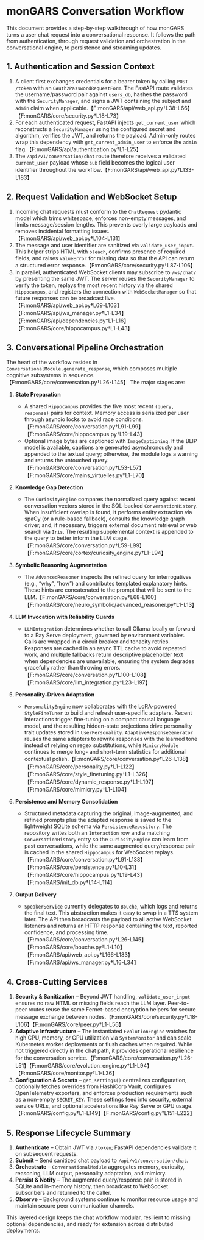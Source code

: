 # monGARS Conversation Workflow

This document provides a step-by-step walkthrough of how monGARS turns a user chat request into a conversational response. It follows the path from authentication, through request validation and orchestration in the conversational engine, to persistence and streaming updates.

## 1. Authentication and Session Context

1. A client first exchanges credentials for a bearer token by calling `POST /token` with an `OAuth2PasswordRequestForm`. The FastAPI route validates the username/password pair against `users_db`, hashes the password with the `SecurityManager`, and signs a JWT containing the subject and `admin` claim when applicable.【F:monGARS/api/web_api.py†L38-L66】【F:monGARS/core/security.py†L18-L73】
2. For each authenticated request, FastAPI injects `get_current_user` which reconstructs a `SecurityManager` using the configured secret and algorithm, verifies the JWT, and returns the payload. Admin-only routes wrap this dependency with `get_current_admin_user` to enforce the `admin` flag.【F:monGARS/api/authentication.py†L1-L25】
3. The `/api/v1/conversation/chat` route therefore receives a validated `current_user` payload whose `sub` field becomes the logical user identifier throughout the workflow.【F:monGARS/api/web_api.py†L133-L183】

## 2. Request Validation and WebSocket Setup

1. Incoming chat requests must conform to the `ChatRequest` pydantic model which trims whitespace, enforces non-empty messages, and limits message/session lengths. This prevents overly large payloads and removes incidental formatting issues.【F:monGARS/api/web_api.py†L104-L131】
2. The message and user identifier are sanitized via `validate_user_input`. This helper strips HTML with `bleach`, confirms presence of required fields, and raises `ValueError` for missing data so that the API can return a structured error response.【F:monGARS/core/security.py†L87-L106】
3. In parallel, authenticated WebSocket clients may subscribe to `/ws/chat/` by presenting the same JWT. The server reuses the `SecurityManager` to verify the token, replays the most recent history via the shared `Hippocampus`, and registers the connection with `WebSocketManager` so that future responses can be broadcast live.【F:monGARS/api/web_api.py†L69-L103】【F:monGARS/api/ws_manager.py†L1-L34】【F:monGARS/api/dependencies.py†L1-L16】【F:monGARS/core/hippocampus.py†L1-L43】

## 3. Conversational Pipeline Orchestration

The heart of the workflow resides in `ConversationalModule.generate_response`, which composes multiple cognitive subsystems in sequence.【F:monGARS/core/conversation.py†L26-L145】  The major stages are:

1. **State Preparation**
   * A shared `Hippocampus` provides the five most recent `(query, response)` pairs for context. Memory access is serialized per user through asyncio locks to avoid race conditions.【F:monGARS/core/conversation.py†L91-L99】【F:monGARS/core/hippocampus.py†L19-L43】
   * Optional image bytes are captioned with `ImageCaptioning`. If the BLIP model is available, captions are generated asynchronously and appended to the textual query; otherwise, the module logs a warning and returns the untouched query.【F:monGARS/core/conversation.py†L53-L57】【F:monGARS/core/mains_virtuelles.py†L1-L70】

2. **Knowledge Gap Detection**
   * The `CuriosityEngine` compares the normalized query against recent conversation vectors stored in the SQL-backed `ConversationHistory`. When insufficient overlap is found, it performs entity extraction via spaCy (or a rule-based fallback), consults the knowledge graph driver, and, if necessary, triggers external document retrieval or web search via `Iris`. The resulting supplemental context is appended to the query to better inform the LLM stage.【F:monGARS/core/conversation.py†L59-L99】【F:monGARS/core/cortex/curiosity_engine.py†L1-L94】

3. **Symbolic Reasoning Augmentation**
   * The `AdvancedReasoner` inspects the refined query for interrogatives (e.g., “why”, “how”) and contributes templated explanatory hints. These hints are concatenated to the prompt that will be sent to the LLM.【F:monGARS/core/conversation.py†L68-L100】【F:monGARS/core/neuro_symbolic/advanced_reasoner.py†L1-L13】

4. **LLM Invocation with Reliability Guards**
   * `LLMIntegration` determines whether to call Ollama locally or forward to a Ray Serve deployment, governed by environment variables. Calls are wrapped in a circuit breaker and tenacity retries. Responses are cached in an async TTL cache to avoid repeated work, and multiple fallbacks return descriptive placeholder text when dependencies are unavailable, ensuring the system degrades gracefully rather than throwing errors.【F:monGARS/core/conversation.py†L100-L108】【F:monGARS/core/llm_integration.py†L23-L197】

5. **Personality-Driven Adaptation**
   * `PersonalityEngine` now collaborates with the LoRA-powered `StyleFineTuner` to build and refresh user-specific adapters. Recent interactions trigger fine-tuning on a compact causal language model, and the resulting hidden-state projections drive personality trait updates stored in `UserPersonality`. `AdaptiveResponseGenerator` reuses the same adapters to rewrite responses with the learned tone instead of relying on regex substitutions, while `MimicryModule` continues to merge long- and short-term statistics for additional contextual polish.【F:monGARS/core/conversation.py†L26-L138】【F:monGARS/core/personality.py†L1-L122】【F:monGARS/core/style_finetuning.py†L1-L326】【F:monGARS/core/dynamic_response.py†L1-L197】【F:monGARS/core/mimicry.py†L1-L104】

6. **Persistence and Memory Consolidation**
   * Structured metadata capturing the original, image-augmented, and refined prompts plus the adapted response is saved to the lightweight SQLite schema via `PersistenceRepository`. The repository writes both an `Interaction` row and a matching `ConversationHistory` entry so the `CuriosityEngine` can learn from past conversations, while the same augmented query/response pair is cached in the shared `Hippocampus` for WebSocket replays.【F:monGARS/core/conversation.py†L91-L138】【F:monGARS/core/persistence.py†L10-L31】【F:monGARS/core/hippocampus.py†L19-L43】【F:monGARS/init_db.py†L14-L114】

7. **Output Delivery**
   * `SpeakerService` currently delegates to `Bouche`, which logs and returns the final text. This abstraction makes it easy to swap in a TTS system later. The API then broadcasts the payload to all active WebSocket listeners and returns an HTTP response containing the text, reported confidence, and processing time.【F:monGARS/core/conversation.py†L26-L145】【F:monGARS/core/bouche.py†L1-L10】【F:monGARS/api/web_api.py†L166-L183】【F:monGARS/api/ws_manager.py†L16-L34】

## 4. Cross-Cutting Services

1. **Security & Sanitization** – Beyond JWT handling, `validate_user_input` ensures no raw HTML or missing fields reach the LLM layer. Peer-to-peer routes reuse the same Fernet-based encryption helpers for secure message exchange between nodes.【F:monGARS/core/security.py†L18-L106】【F:monGARS/core/peer.py†L1-L56】
2. **Adaptive Infrastructure** – The instantiated `EvolutionEngine` watches for high CPU, memory, or GPU utilization via `SystemMonitor` and can scale Kubernetes worker deployments or flush caches when required. While not triggered directly in the chat path, it provides operational resilience for the conversation service.【F:monGARS/core/conversation.py†L26-L51】【F:monGARS/core/evolution_engine.py†L1-L94】【F:monGARS/core/monitor.py†L1-L36】
3. **Configuration & Secrets** – `get_settings()` centralizes configuration, optionally fetches overrides from HashiCorp Vault, configures OpenTelemetry exporters, and enforces production requirements such as a non-empty `SECRET_KEY`. These settings feed into security, external service URLs, and optional accelerations like Ray Serve or GPU usage.【F:monGARS/config.py†L1-L149】【F:monGARS/config.py†L151-L222】

## 5. Response Lifecycle Summary

1. **Authenticate** – Obtain JWT via `/token`; FastAPI dependencies validate it on subsequent requests.
2. **Submit** – Send sanitized chat payload to `/api/v1/conversation/chat`.
3. **Orchestrate** – `ConversationalModule` aggregates memory, curiosity, reasoning, LLM output, personality adaptation, and mimicry.
4. **Persist & Notify** – The augmented query/response pair is stored in SQLite and in-memory history, then broadcast to WebSocket subscribers and returned to the caller.
5. **Observe** – Background systems continue to monitor resource usage and maintain secure peer communication channels.

This layered design keeps the chat workflow modular, resilient to missing optional dependencies, and ready for extension across distributed deployments.
